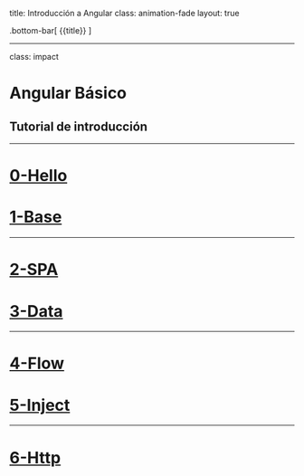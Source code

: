 title: Introducción a Angular
class: animation-fade
layout: true

.bottom-bar[
{{title}}
]

---

class: impact

# Angular Básico

## Tutorial de introducción

---

# [0-Hello](https://academiabinaria.github.io/angular-board/readme/0-hello.html)

# [1-Base](https://academiabinaria.github.io/angular-board/readme/1-base.html)

---

# [2-SPA](https://academiabinaria.github.io/angular-board/readme/2-spa.html)

# [3-Data](https://academiabinaria.github.io/angular-board/readme/3-data.html)

---

# [4-Flow](https://academiabinaria.github.io/angular-board/readme/4-flow.html)

# [5-Inject](https://academiabinaria.github.io/angular-board/readme/5-inject.html)

---

# [6-Http](https://academiabinaria.github.io/angular-board/readme/6-http.html)
